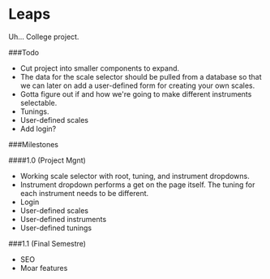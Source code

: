Leaps
=====

Uh... College project.

###Todo
 * Cut project into smaller components to expand.
 * The data for the scale selector should be pulled from a database so that we can later on add a user-defined form for creating your own scales.
 * Gotta figure out if and how we're going to make different instruments selectable.
 * Tunings.
 * User-defined scales
 * Add login?

###Milestones

####1.0 (Project Mgnt)
 * Working scale selector with root, tuning, and instrument dropdowns.
  * Instrument dropdown performs a get on the page itself. The tuning for each instrument needs to be different.
 * Login
  * User-defined scales
  * User-defined instruments
  * User-defined tunings
  
###1.1 (Final Semestre)
 * SEO
 * Moar features
